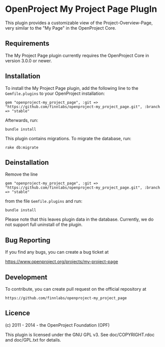 OpenProject My Project Page PlugIn
==================================

This plugin provides a customizable view of the Project-Overview-Page, very similar
to the "My Page" in the OpenProject Core.

Requirements
------------

The My Project Page plugin currently requires the OpenProject Core in version 3.0.0 or newer.


Installation
------------

To install the My Project Page plugin, add the following line to the `Gemfile.plugins` to your OpenProject installation:

`gem "openproject-my_project_page", :git => "https://github.com/finnlabs/openproject-my_project_page.git", :branch => "stable"`

Afterwards, run:

`bundle install`

This plugin contains migrations. To migrate the database, run:

`rake db:migrate`

Deinstallation
--------------

Remove the line

`gem "openproject-my_project_page", :git => "https://github.com/finnlabs/openproject-my_project_page.git", :branch => "stable"`

from the file `Gemfile.plugins` and run:

`bundle install`

Please note that this leaves plugin data in the database. Currently, we do not
support full uninstall of the plugin.

Bug Reporting
-------------

If you find any bugs, you can create a bug ticket at

https://www.openproject.org/projects/my-project-page

Development
-----------

To contribute, you can create pull request on the official repository at

`https://github.com/finnlabs/openproject-my_project_page`

Licence
-------

(c) 2011 - 2014 - the OpenProject Foundation (OPF)

This plugin is licensed under the GNU GPL v3. See doc/COPYRIGHT.rdoc and
doc/GPL.txt for details.
